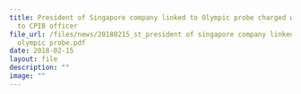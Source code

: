 ```yaml
---
title: President of Singapore company linked to Olympic probe charged with lying
  to CPIB officer
file_url: /files/news/20180215_st_president of singapore company linked to
  olympic probe.pdf
date: 2018-02-15
layout: file
description: ""
image: ""
---
```

